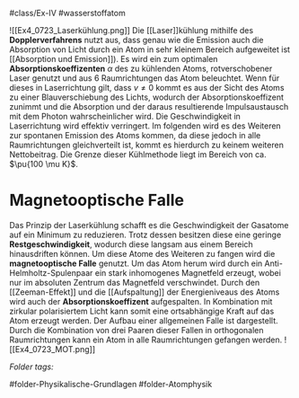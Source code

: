 #class/Ex-IV #wasserstoffatom 

![[Ex4_0723_Laserkühlung.png]]
Die [[Laser]]kühlung mithilfe des **Dopplerverfahrens** nutzt aus, dass genau wie die Emission auch die Absorption von Licht durch ein Atom in sehr kleinem Bereich aufgeweitet ist [[Absorption und Emission]]). Es wird ein zum optimalen **Absorptionskoeffizenten** $\alpha$ des zu kühlenden Atoms, rotverschobener Laser genutzt und aus 6 Raumrichtungen das Atom beleuchtet. Wenn für dieses in Laserrichtung gilt, dass $v \neq 0$ kommt es aus der Sicht des Atoms zu einer Blauverschiebung des Lichts, wodurch der Absorptionskoeffizent zunimmt und die Absorption und der daraus resultierende Impulsaustausch mit dem Photon wahrscheinlicher wird. Die Geschwindigkeit in Laserrichtung wird effektiv verringert. Im folgenden wird es des Weiteren zur spontanen Emission des Atoms kommen, da diese jedoch in alle Raumrichtungen gleichverteilt ist, kommt es hierdurch zu keinem weiteren Nettobeitrag. Die Grenze dieser Kühlmethode liegt im Bereich von ca. $\pu{100 \mu K}$.

# Magnetooptische Falle
Das Prinzip der Laserkühlung schafft es die Geschwindigkeit der Gasatome auf ein Minimum zu reduzieren. Trotz dessen besitzen diese eine geringe **Restgeschwindigkeit**, wodurch diese langsam aus einem Bereich hinausdriften können. Um diese Atome des Weiteren zu fangen wird die **magnetooptische Falle** genutzt. Um das Atom herum wird durch ein Anti-Helmholtz-Spulenpaar ein stark inhomogenes Magnetfeld erzeugt, wobei nur im absoluten Zentrum das Magnetfeld verschwindet. Durch den [[Zeeman-Effekt]] und die [[Aufspaltung]] der Energieniveaus des Atoms wird auch der **Absorptionskoeffizent** aufgespalten. In Kombination mit zirkular polarisiertem Licht kann somit eine ortsabhängige Kraft auf das Atom erzeugt werden. Der Aufbau einer allgemeinen Falle ist dargestellt. Durch die Kombination von drei Paaren dieser Fallen in orthogonalen Raumrichtungen kann ein Atom in alle Raumrichtungen gefangen werden.
![[Ex4_0723_MOT.png]]



 *Folder tags:*

#folder-Physikalische-Grundlagen #folder-Atomphysik